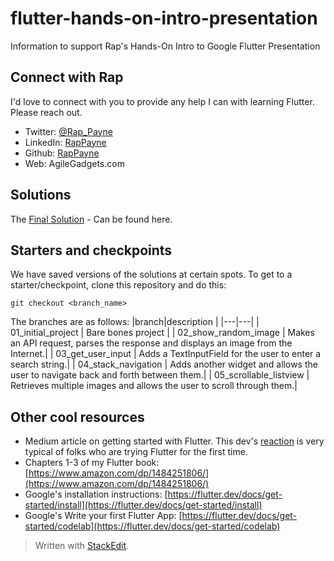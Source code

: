 
# flutter-hands-on-intro-presentation
Information to support Rap's Hands-On Intro to Google Flutter Presentation


## Connect with Rap
I'd love to connect with you to provide any help I can with learning Flutter. Please reach out.
- Twitter: [@Rap_Payne](https://twitter.com/Rap_Payne)
- LinkedIn: [RapPayne](https://www.linkedin.com/in/rappayne/)
- Github: [RapPayne](https://github.com/rapPayne)
- Web: AgileGadgets.com

## Solutions

The [Final Solution](solution) - Can be found here.

## Starters and checkpoints
We have saved versions of the solutions at certain spots. To get to a starter/checkpoint, clone this repository and do this:

    git checkout <branch_name>
The branches are as follows:
|branch|description  |
|---|---|
| 01_initial_project | Bare bones project |
| 02_show_random_image | Makes an API request, parses the response and displays an image from the Internet.|
| 03_get_user_input | Adds a TextInputField for the user to enter a search string.|
| 04_stack_navigation | Adds another widget and allows the user to navigate back and forth between them.|
| 05_scrollable_listview | Retrieves multiple images and allows the user to scroll through them.|


## Other cool resources
- Medium article on getting started with Flutter. This dev's [reaction](https://medium.com/hackernoon/what-it-was-like-to-write-a-full-blown-flutter-app-330d8202825b) is very typical of folks who are trying Flutter for the first time.
- Chapters 1-3 of my Flutter book: [https://www.amazon.com/dp/1484251806/](https://www.amazon.com/dp/1484251806/)
- Google's installation instructions: [https://flutter.dev/docs/get-started/install](https://flutter.dev/docs/get-started/install)
- Google's Write your first Flutter App: [https://flutter.dev/docs/get-started/codelab](https://flutter.dev/docs/get-started/codelab)

> Written with [StackEdit](https://stackedit.io/).
<!--stackedit_data:
eyJoaXN0b3J5IjpbOTQyNTEzNjIwLC05MTA4MDgyNjYsLTM2Mz
k1MjAxOCwxMjQ5NDYzMzQxLC0xNjMwNTcxMjM5LDE4NTgyNzUy
NzNdfQ==
-->